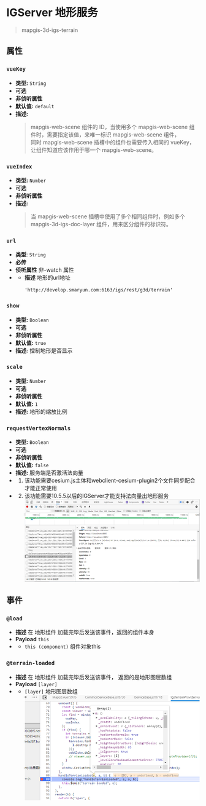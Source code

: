 # IGServer 地形服务

> mapgis-3d-igs-terrain

## 属性

### `vueKey`

- **类型:** `String`
- **可选**
- **非侦听属性**
- **默认值:** `default`
- **描述:**
  > mapgis-web-scene 组件的 ID，当使用多个 mapgis-web-scene 组件时，需要指定该值，来唯一标识 mapgis-web-scene 组件，<br/>
  > 同时 mapgis-web-scene 插槽中的组件也需要传入相同的 vueKey，让组件知道应该作用于哪一个 mapgis-web-scene。

### `vueIndex`

- **类型:** `Number`
- **可选**
- **非侦听属性**
- **描述:**
  > 当 mapgis-web-scene 插槽中使用了多个相同组件时，例如多个 mapgis-3d-igs-doc-layer 组件，用来区分组件的标识符。

### `url`

- **类型**: `String`
- **必传**
- **侦听属性** 非-watch 属性
- - **描述** 地形的url地址 
    ``` 
    'http://develop.smaryun.com:6163/igs/rest/g3d/terrain'
    ```

### `show`
- **类型:** `Boolean`
- **可选**
- **非侦听属性**
- **默认值:** `true`
- **描述:** 控制地形是否显示

### `scale`
- **类型:** `Number`
- **可选**
- **非侦听属性**
- **默认值:** `1`
- **描述:** 地形的缩放比例

### `requestVertexNormals`
- **类型:** `Boolean`
- **可选**
- **非侦听属性**
- **默认值:** `false`
- **描述:** 服务端是否激活法向量
- 1. 该功能需要cesium.js主体和webclient-cesium-plugin2个文件同步配合才能正常使用
- 2. 该功能需要10.5.5以后的IGServer才能支持法向量出地形服务
   ![igserver](./igs_vertex.png)


## 事件

### `@load`

- **描述** 在 地形组件 加载完毕后发送该事件，返回的组件本身
- **Payload** `this`
- - `this (component)` 组件对象this

### `@terrain-loaded`

- **描述** 在 地形组件 加载完毕后发送该事件， 返回的是地形图层数组
- **Payload** `[layer]`
- - `[layer]` 地形图层数组
![图层数组](./terrain_load.png)